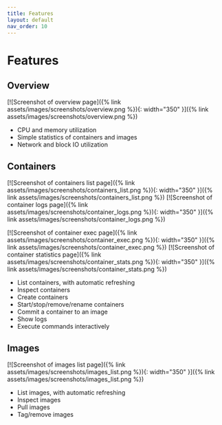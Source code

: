 ```yaml
---
title: Features
layout: default
nav_order: 10
---
```


# Features

## Overview

[![Screenshot of overview page]({% link assets/images/screenshots/overview.png %}){: width="350" }]({% link assets/images/screenshots/overview.png %})

- CPU and memory utilization
- Simple statistics of containers and images
- Network and block IO utilization

## Containers

[![Screenshot of containers list page]({% link assets/images/screenshots/containers_list.png %}){: width="350" }]({% link assets/images/screenshots/containers_list.png %})
[![Screenshot of container logs page]({% link assets/images/screenshots/container_logs.png %}){: width="350" }]({% link assets/images/screenshots/container_logs.png %})

[![Screenshot of container exec page]({% link assets/images/screenshots/container_exec.png %}){: width="350" }]({% link assets/images/screenshots/container_exec.png %})
[![Screenshot of container statistics page]({% link assets/images/screenshots/container_stats.png %}){: width="350" }]({% link assets/images/screenshots/container_stats.png %})

- List containers, with automatic refreshing
- Inspect containers
- Create containers
- Start/stop/remove/rename containers
- Commit a container to an image
- Show logs
- Execute commands interactively

## Images

[![Screenshot of images list page]({% link assets/images/screenshots/images_list.png %}){: width="350" }]({% link assets/images/screenshots/images_list.png %})

- List images, with automatic refreshing
- Inspect images
- Pull images
- Tag/remove images
